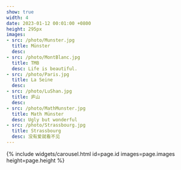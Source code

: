 ```yaml
---
show: true
width: 4
date: 2023-01-12 00:01:00 +0800
height: 295px
images:
- src: /photo/Munster.jpg
  title: Münster
  desc: 
- src: /photo/MontBlanc.jpg
  title: TMB
  desc: Life is beautiful.
- src: /photo/Paris.jpg
  title: La Seine
  desc: 
- src: /photo/LuShan.jpg
  title: 庐山
  desc:
- src: /photo/MathMunster.jpg
  title: Math Münster
  desc: Ugly but wonderful
- src: /photo/Strassbourg.jpg
  title: Strassbourg
  desc: 没有爱就看不见
---
```


{% include widgets/carousel.html id=page.id images=page.images height=page.height %}
